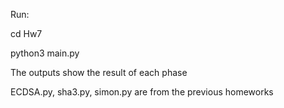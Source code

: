 Run:

cd Hw7

python3 main.py

The outputs show the result of each phase

ECDSA.py, sha3.py, simon.py are from the previous homeworks

